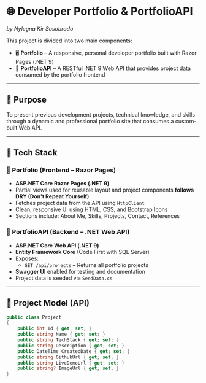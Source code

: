 # 🌐 Developer Portfolio & PortfolioAPI  
*by Nylegna Kir Sosobrado*

This project is divided into two main components:

- 🖥️ **Portfolio** – A responsive, personal developer portfolio built with Razor Pages (.NET 9)
- 🔌 **PortfolioAPI** – A RESTful .NET 9 Web API that provides project data consumed by the portfolio frontend

---

## 🎯 Purpose

To present previous development projects, technical knowledge, and skills through a dynamic and professional portfolio site that consumes a custom-built Web API.

---

## 🧰 Tech Stack

### 🔷 Portfolio (Frontend – Razor Pages)

- **ASP.NET Core Razor Pages (.NET 9)**
- Partial views used for reusable layout and project components **follows DRY (Don't Repeat Yourself)**
- Fetches project data from the API using `HttpClient`
- Clean, responsive UI using HTML, CSS, and Bootstrap Icons
- Sections include: About Me, Skills, Projects, Contact, References

### 🔷 PortfolioAPI (Backend – .NET Web API)

- **ASP.NET Core Web API (.NET 9)**
- **Entity Framework Core** (Code First with SQL Server)
- Exposes:
  - `GET /api/projects` – Returns all portfolio projects
- **Swagger UI** enabled for testing and documentation
- Project data is seeded via `SeedData.cs`

---

## 📁 Project Model (API)

```csharp
public class Project
{
    public int Id { get; set; }
    public string Name { get; set; }
    public string TechStack { get; set; }
    public string Description { get; set; }
    public DateTime CreatedDate { get; set; }
    public string GithubUrl { get; set; }
    public string LiveDemoUrl { get; set; }
    public string? ImageUrl { get; set; }
}
